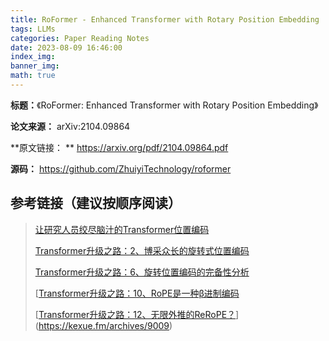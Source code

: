 ```yaml
---
title: RoFormer - Enhanced Transformer with Rotary Position Embedding
tags: LLMs
categories: Paper Reading Notes
date: 2023-08-09 16:46:00
index_img: 
banner_img: 
math: true
---
```


**标题：**《RoFormer: Enhanced Transformer with Rotary Position Embedding》

**论文来源：**  arXiv:2104.09864

**原文链接： ** https://arxiv.org/pdf/2104.09864.pdf

**源码：** https://github.com/ZhuiyiTechnology/roformer



## 参考链接（建议按顺序阅读）

> [让研究人员绞尽脑汁的Transformer位置编码](https://kexue.fm/archives/8130)
>
> [Transformer升级之路：2、博采众长的旋转式位置编码](https://kexue.fm/archives/8265)
>
> [Transformer升级之路：6、旋转位置编码的完备性分析](https://kexue.fm/archives/9403)
>
> [[Transformer升级之路：10、RoPE是一种β进制编码](https://kexue.fm/archives/9675)
>
> [[Transformer升级之路：12、无限外推的ReRoPE？](https://kexue.fm/archives/9708)](https://kexue.fm/archives/9009)





